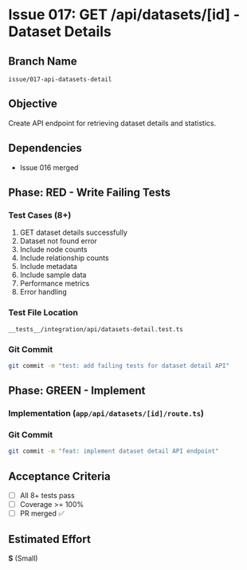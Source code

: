 # Issue 017: GET /api/datasets/[id] - Dataset Details

## Branch Name
`issue/017-api-datasets-detail`

## Objective
Create API endpoint for retrieving dataset details and statistics.

## Dependencies
- Issue 016 merged

## Phase: RED - Write Failing Tests

### Test Cases (8+)
1. GET dataset details successfully
2. Dataset not found error
3. Include node counts
4. Include relationship counts
5. Include metadata
6. Include sample data
7. Performance metrics
8. Error handling

### Test File Location
`__tests__/integration/api/datasets-detail.test.ts`

### Git Commit
```bash
git commit -m "test: add failing tests for dataset detail API"
```

## Phase: GREEN - Implement

### Implementation (`app/api/datasets/[id]/route.ts`)

### Git Commit
```bash
git commit -m "feat: implement dataset detail API endpoint"
```

## Acceptance Criteria
- [ ] All 8+ tests pass
- [ ] Coverage >= 100%
- [ ] PR merged ✅

## Estimated Effort
**S** (Small)
